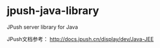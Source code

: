 jpush-java-library
==================

JPush server library for Java

JPush文档参考：
http://docs.jpush.cn/display/dev/Java-JEE
